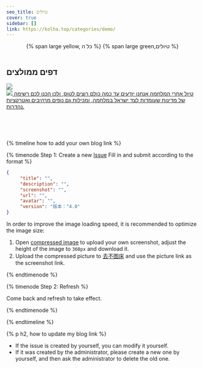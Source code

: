 ```yaml
---
seo_title: טיולים
cover: true
sidebar: []
link: https://kolha.top/categories/demo/
---
```


<center>
{% span large yellow, כל ה %}
{% span large green,טיולים %}
</center>
<br>

## דפים ממולצים
<div class="tag-plugin sites-wrap"><div class="sitesjs-wrap"><div class="group-body">
<div class="site-card">
<a class="card-link" target="_blank" href="https://kolha.top/travel/tips/haravot-barzel">
<img src="https://i.imgur.com/ppT2gvt.jpg" onerror="errorImgCover(this)"/>
<div class="info">
<img src="https://cdn.jsdelivr.net/gh/OfirApps/files@main/ibb-protected-url.webp" onerror="errorImgAvatar(this)"/>
<span class="title"> טיול אחרי המלחמה</span>
<span class="desc"> אנחנו יודעים עד כמה כולם רוצים לטוס,  ולכן הכנו לכם רשימה של מדינות שעומדות לצד ישראל במלחמה, ומכילות גם נופים מרהיבים ואטרקציות נהדרות.</span>
</div>
</a></div>
</div>
</div>

<br>


<!-- more -->

<br><br>

{% timeline how to add your own blog link %}

{% timenode Step 1: Create a new [Issue](https://github.com/volantis-x/examples/issues/) Fill in and submit according to the format %}

```json
{
     "title": "",
     "description": "",
     "screenshot": "",
     "url": "",
     "avatar": "",
     "version": "版本：^4.0"
}
```

In order to improve the image loading speed, it is recommended to optimize the image size:
1. Open [compressed image](https://www.yasuotu.com/) to upload your own screenshot, adjust the height of the image to `360px` and download it.
2. Upload the compressed picture to [去不图床](https://7bu.top/) and use the picture link as the screenshot link.

{% endtimenode %}

{% timenode Step 2: Refresh %}

Come back and refresh to take effect.

{% endtimenode %}

{% endtimeline %}

{% p h2, how to update my blog link %}

- If the issue is created by yourself, you can modify it yourself.
- If it was created by the administrator, please create a new one by yourself, and then ask the administrator to delete the old one.